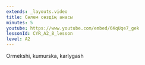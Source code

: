 ```yaml
---
extends: _layouts.video
title: Сәлем сөздің анасы
minutes: 5
youtube: https://www.youtube.com/embed/6KqUqe7_gek
lessonId: CYR_A2_8_lesson
level: A2
---
```

Ormekshi, kumurska, karlygash